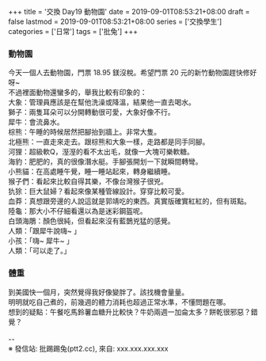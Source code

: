 +++
title = '交換 Day19 動物園'
date = 2019-09-01T08:53:21+08:00
draft = false
lastmod = 2019-09-01T08:53:21+08:00
series = ['交換學生']
categories = ['日常']
tags = ['批兔']
+++
### 動物園
今天一個人去動物園，門票 18.95 鎂沒稅。希望門票 20 元的新竹動物園趕快修好呀~<br>
不過裡面動物還蠻多的，舉我比較有印象的：<br>
大象：管理員應該是在幫他洗澡或降溫，結果他一直去喝水。<br>
獅子：兩隻耳朵可以分開轉動很可愛，大象好像不行。<br>
犀牛：會流鼻水。<br>
棕熊：午睡的時候居然把腳抬到牆上。非常大隻。<br>
北極熊：一直走來走去。跟棕熊和大象一樣，走路都是同手同腳。<br>
河狸：超級軟Q，溼溼的看不太出毛，就像一大塊可樂軟糖。<br>
海豹：肥肥的，真的很像潛水艇。手腳張開划一下就瞬間轉彎。<br>
小熊貓：在高處睡午覺，睡一睡站起來，轉身繼續睡。<br>
猴子們：看起來比較自得其樂，不像台灣猴子很兇。<br>
犰狳：巨大鼠婦？看起來像某種管線設計。穿穿比較可愛。<br>
血莽：真想跟旁邊的人說這就是郭靖吃的東西。真實版確實紅紅的，但有斑點。<br>
陸龜：那大小不仔細看還以為是迷彩鋼盔呢。<br>
白頭海鵰：顏色很純，但看起來沒有藍鵲兇猛的感覺。<br>
人類：「跟犀牛說嗨~ 」<br>
小孩：「嗨~ 犀牛~ 」<br>
人類：「可以走了。」<br>
### 體重
到美國快一個月，突然覺得我好像變胖了。該找機會量量。<br>
明明就吃自己煮的，前幾週的體力消耗也超過正常水準，不懂問題在哪。<br>
想到的疑點：午餐吃馬鈴薯血糖升比較快？牛奶兩週一加侖太多？餅乾很邪惡？錯覺？<br>
<br>
--<br>
※ 發信站: 批踢踢兔(ptt2.cc), 來自: xxx.xxx.xxx.xxx<br>
